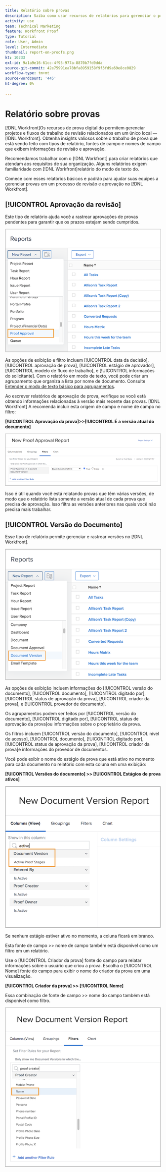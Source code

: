 ```yaml
---
title: Relatório sobre provas
description: Saiba como usar recursos de relatórios para gerenciar o progresso da prova.
activity: use
team: Technical Marketing
feature: Workfront Proof
type: Tutorial
role: User, Admin
level: Intermediate
thumbnail: report-on-proofs.png
kt: 10233
exl-id: 9a1a9e16-61cc-4f95-977a-8870b7fd0dda
source-git-commit: 42e75991ea78bfa8959158f9f3fd9a69e8ce0829
workflow-type: tm+mt
source-wordcount: '445'
ht-degree: 0%

---
```


# Relatório sobre provas

[!DNL Workfront]Os recursos de prova digital do permitem gerenciar projetos e fluxos de trabalho de revisão relacionados em um único local — [!DNL Workfront]. Obtenha insights valiosos sobre o trabalho de prova que está sendo feito com tipos de relatório, fontes de campo e nomes de campo que exibem informações de revisão e aprovação.

Recomendamos trabalhar com o [!DNL Workfront] para criar relatórios que atendam aos requisitos de sua organização. Alguns relatórios exigem familiaridade com [!DNL Workfront]relatório do modo de texto do.

Comece com esses relatórios básicos e padrão para ajudar suas equipes a gerenciar provas em um processo de revisão e aprovação no [!DNL Workfront].

## [!UICONTROL Aprovação da revisão]

Este tipo de relatório ajuda você a rastrear aprovações de provas pendentes para garantir que os prazos estejam sendo cumpridos.

![Selecionar [!UICONTROL Aprovação da prova] do [!UICONTROL Novo Relatório] menu suspenso](assets/proof-system-setups-proof-approval-report.png)

As opções de exibição e filtro incluem [!UICONTROL data da decisão], [!UICONTROL aprovação de prova], [!UICONTROL estágio de aprovador], [!UICONTROL modelo de fluxo de trabalho], e [!UICONTROL informações do solicitante]. Com o relatório em modo de texto, você pode criar um agrupamento que organiza a lista por nome de documento. Consulte [Entender o modo de texto básico para agrupamentos](https://experienceleague.adobe.com/docs/workfront-learn/tutorials-workfront/reporting/intermediate-reporting/basic-text-mode-for-groupings.html?lang=en).

Ao escrever relatórios de aprovação de prova, verifique se você está obtendo informações relacionadas à versão mais recente das provas. [!DNL Workfront] A recomenda incluir esta origem de campo e nome de campo no filtro:

**[!UICONTROL Aprovação da prova]>>[!UICONTROL É a versão atual do documento]**

![Guia Filtros no Report Builder](assets/proof-system-setups-proof-approval-report-is-current-version.png)

Isso é útil quando você está relatando provas que têm várias versões, de modo que o relatório lista somente a versão atual de cada prova que precisa de aprovação. Isso filtra as versões anteriores nas quais você não precisa mais trabalhar.

## [!UICONTROL Versão do Documento]

Esse tipo de relatório permite gerenciar e rastrear versões no [!DNL Workfront].

![Selecionar [!UICONTROL Versão do documento] do [!UICONTROL Novo Relatório] menu suspenso](assets/proof-system-setups-document-version-report.png)

As opções de exibição incluem informações do [!UICONTROL versão do documento], [!UICONTROL documento], [!UICONTROL digitado por], [!UICONTROL status de aprovação da prova], [!UICONTROL criador da prova], e [!UICONTROL provedor de documento].

Os agrupamentos podem ser feitos por [!UICONTROL versão do documento], [!UICONTROL digitado por], [!UICONTROL status de aprovação da prova]ou informações sobre o proprietário da prova.

Os filtros incluem [!UICONTROL versão do documento], [!UICONTROL nível de acesso], [!UICONTROL documento], [!UICONTROL digitado por], [!UICONTROL status de aprovação da prova], [!UICONTROL criador da prova]e informações do provedor de documentos.

Você pode exibir o nome do estágio de prova que está ativo no momento para cada documento no relatório com esta coluna em uma exibição:

**[!UICONTROL Versões do documento] >> [!UICONTROL Estágios de prova ativos]**

![Guia Filtros no Report Builder](assets/proof-system-setups-active-proof-stages.png)

Se nenhum estágio estiver ativo no momento, a coluna ficará em branco.

Esta fonte de campo >> nome de campo também está disponível como um filtro em um relatório.

Use o [!UICONTROL Criador da prova] fonte do campo para relatar informações sobre o usuário que criou a prova. Escolha o [!UICONTROL Nome] fonte do campo para exibir o nome do criador da prova em uma visualização.

**[!UICONTROL Criador da prova] >> [!UICONTROL Nome]**

Essa combinação de fonte de campo >> nome do campo também está disponível como filtro.

![Guia Filtros no Report Builder](assets/proof-system-setups-proof-creator-name.png)

<!--
Learn More Icon
Learn how to create reports in [!DNL Workfront] with the Report Creation class.
Access to proofing functionality
-->
